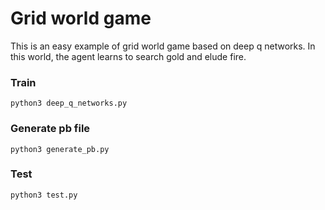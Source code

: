 # Grid world game
This is an easy example of grid world game based on deep q networks. In this world, the agent learns to search gold and elude fire.

### Train
```
python3 deep_q_networks.py
```
### Generate pb file
```
python3 generate_pb.py
```
### Test
```
python3 test.py 
```
